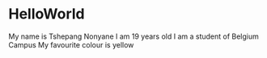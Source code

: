 # HelloWorld
My name is Tshepang Nonyane
I am 19 years old
I am a student of Belgium Campus 
My favourite colour is yellow
